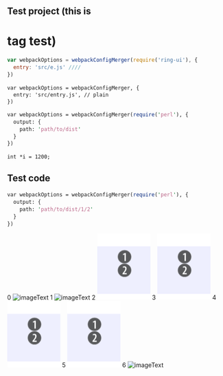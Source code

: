 ## Test project (this is <h1> tag test)

``` javascript
var webpackOptions = webpackConfigMerger(require('ring-ui'), {
  entry: 'src/e.js' ////
})
```

```
var webpackOptions = webpackConfigMerger, {
  entry: 'src/entry.js', // plain
})
```

``` perl
var webpackOptions = webpackConfigMerger(require('perl'), {
  output: {
    path: 'path/to/dist'
  }
})
```

``` clike
int *i = 1200;
```

## Test code

``` perl
var webpackOptions = webpackConfigMerger(require('perl'), {
  output: {
    path: 'path/to/dist/1/2'
  }
})
```

0
![imageText](~download/test-repo:ca63bff15776646b848f7f9dfea681e368f29564:test.png)
1
![imageText](/~download/test-repo:ca63bff15776646b848f7f9dfea681e368f29564:test.png)
2
![imageText](test.png)
3
![imageText](/test.png)
4
![imageText](/images10/test.png)
5
![imageText](images10/content/test.png)
6
![imageText](https://www.jetbrains.com/help/img/upsource/2017.1/up_some_image.png)

